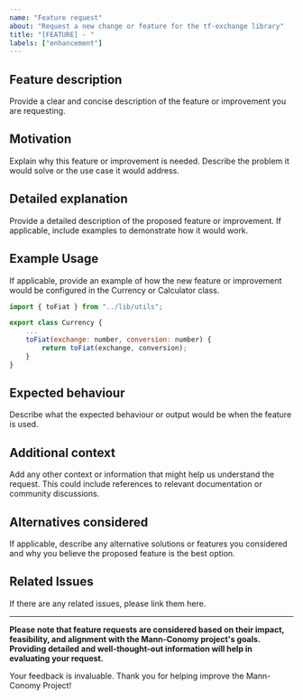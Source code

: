 ```yaml
---
name: "Feature request"
about: "Request a new change or feature for the tf-exchange library"
title: "[FEATURE] - "
labels: ["enhancement"]
---
```


## Feature description

Provide a clear and concise description of the feature or improvement you are requesting.

## Motivation

Explain why this feature or improvement is needed. Describe the problem it would solve or the use case it would address.

## Detailed explanation

Provide a detailed description of the proposed feature or improvement. If applicable, include examples to demonstrate how it would work.

## Example Usage

If applicable, provide an example of how the new feature or improvement would be configured in the Currency or Calculator class.

```js
import { toFiat } from "../lib/utils";

export class Currency {
    ...
    toFiat(exchange: number, conversion: number) {
        return toFiat(exchange, conversion);
    }
}
```

## Expected behaviour

Describe what the expected behaviour or output would be when the feature is used.

## Additional context

Add any other context or information that might help us understand the request. This could include references to relevant documentation or community discussions.

## Alternatives considered

If applicable, describe any alternative solutions or features you considered and why you believe the proposed feature is the best option.

## Related Issues

If there are any related issues, please link them here.

---

**Please note that feature requests are considered based on their impact, feasibility, and alignment with the Mann-Conomy project's goals. Providing detailed and well-thought-out information will help in evaluating your request.**

Your feedback is invaluable. Thank you for helping improve the Mann-Conomy Project!
